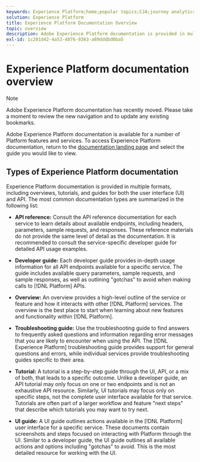 ```yaml
---
keywords: Experience Platform;home;popular topics;CJA;journey analytics;customer journey analytics;campaign orchestration;orchestration;customer journey;journey;journey orchestration;capability;workflow
solution: Experience Platform
title: Experience Platform Documentation Overview
topic: overview
description: Adobe Experience Platform documentation is provided in multiple formats, including overviews, tutorials, and guides for both the user interface and API. Here is a brief description of the most common documentation types that are available for Experience Platform services.
exl-id: 1c201d42-4a53-4076-9363-a89dddbd0ba5
---
```

# Experience Platform documentation overview

>[!NOTE]
>
>Adobe Experience Platform documentation has recently moved. Please take a moment to review the new navigation and to update any existing bookmarks.

Adobe Experience Platform documentation is available for a number of Platform features and services. To access Experience Platform documentation, return to the [documentation landing page](https://experienceleague.adobe.com/docs/experience-platform.html) and select the guide you would like to view.

## Types of Experience Platform documentation

Experience Platform documentation is provided in multiple formats, including overviews, tutorials, and guides for both the user interface (UI) and API. The most common documentation types are summarized in the following list:

* **API reference:** Consult the API reference documentation for each service to learn details about available endpoints, including headers, parameters, sample requests, and responses. These reference materials do not provide the same level of detail as the documentation. It is recommended to consult the service-specific developer guide for detailed API usage examples.

* **Developer guide:** Each developer guide provides in-depth usage information for all API endpoints available for a specific service. The guide includes available query parameters, sample requests, and sample responses, as well as outlining "gotchas" to avoid when making calls to [!DNL Platform] APIs.

* **Overview:** An overview provides a high-level outline of the service or feature and how it interacts with other [!DNL Platform] services. The overview is the best place to start when learning about new features and functionality within [!DNL Platform].

* **Troubleshooting guide:** Use the troubleshooting guide to find answers to frequently asked questions and information regarding error messages that you are likely to encounter when using the API. The [!DNL Experience Platform] troubleshooting guide provides support for general questions and errors, while individual services provide troubleshooting guides specific to their area.

* **Tutorial:** A tutorial is a step-by-step guide through the UI, API, or a mix of both, that leads to a specific outcome. Unlike a developer guide, an API tutorial may only focus on one or two endpoints and is not an exhaustive API resource. Similarly, UI tutorials may focus only on specific steps, not the complete user interface available for that service. Tutorials are often part of a larger workflow and feature "next steps" that describe which tutorials you may want to try next.

* **UI guide:** A UI guide outlines actions available in the [!DNL Platform] user interface for a specific service. These documents contain screenshots and steps focused on interacting with Platform through the UI. Similar to a developer guide, the UI guide outlines all available actions and options including "gotchas" to avoid. This is the most detailed resource for working with the UI.
